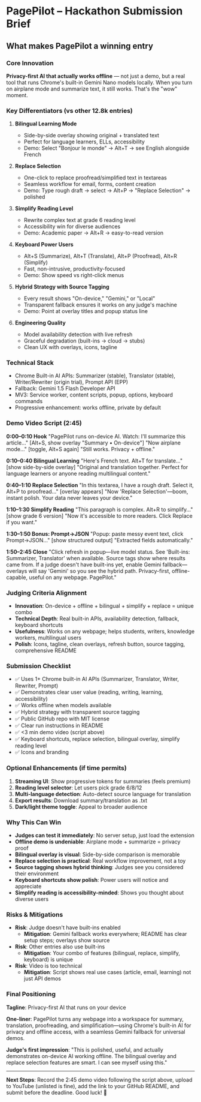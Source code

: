 # PagePilot – Hackathon Submission Brief

## What makes PagePilot a winning entry

### Core Innovation
**Privacy-first AI that actually works offline** — not just a demo, but a real tool that runs Chrome's built-in Gemini Nano models locally. When you turn on airplane mode and summarize text, it still works. That's the "wow" moment.

### Key Differentiators (vs other 12.8k entries)

1. **Bilingual Learning Mode**
   - Side-by-side overlay showing original + translated text
   - Perfect for language learners, ELLs, accessibility
   - Demo: Select "Bonjour le monde" → Alt+T → see English alongside French

2. **Replace Selection**
   - One-click to replace proofread/simplified text in textareas
   - Seamless workflow for email, forms, content creation
   - Demo: Type rough draft → select → Alt+P → "Replace Selection" → polished

3. **Simplify Reading Level**
   - Rewrite complex text at grade 6 reading level
   - Accessibility win for diverse audiences
   - Demo: Academic paper → Alt+R → easy-to-read version

4. **Keyboard Power Users**
   - Alt+S (Summarize), Alt+T (Translate), Alt+P (Proofread), Alt+R (Simplify)
   - Fast, non-intrusive, productivity-focused
   - Demo: Show speed vs right-click menus

5. **Hybrid Strategy with Source Tagging**
   - Every result shows "On-device," "Gemini," or "Local"
   - Transparent fallback ensures it works on any judge's machine
   - Demo: Point at overlay titles and popup status line

6. **Engineering Quality**
   - Model availability detection with live refresh
   - Graceful degradation (built-ins → cloud → stubs)
   - Clean UX with overlays, icons, tagline

### Technical Stack
- Chrome Built-in AI APIs: Summarizer (stable), Translator (stable), Writer/Rewriter (origin trial), Prompt API (EPP)
- Fallback: Gemini 1.5 Flash Developer API
- MV3: Service worker, content scripts, popup, options, keyboard commands
- Progressive enhancement: works offline, private by default

### Demo Video Script (2:45)

**0:00–0:10 Hook**
"PagePilot runs on-device AI. Watch: I'll summarize this article…" [Alt+S, show overlay "Summary • On-device"] "Now airplane mode…" [toggle, Alt+S again] "Still works. Privacy + offline."

**0:10–0:40 Bilingual Learning**
"Here's French text. Alt+T for translate…" [show side-by-side overlay] "Original and translation together. Perfect for language learners or anyone reading multilingual content."

**0:40–1:10 Replace Selection**
"In this textarea, I have a rough draft. Select it, Alt+P to proofread…" [overlay appears] "Now 'Replace Selection'—boom, instant polish. Your data never leaves your device."

**1:10–1:30 Simplify Reading**
"This paragraph is complex. Alt+R to simplify…" [show grade 6 version] "Now it's accessible to more readers. Click Replace if you want."

**1:30–1:50 Bonus: Prompt→JSON**
"Popup: paste messy event text, click Prompt→JSON…" [show structured output] "Extracted fields automatically."

**1:50–2:45 Close**
"Click refresh in popup—live model status. See 'Built-ins: Summarizer, Translator' when available. Source tags show where results came from. If a judge doesn't have built-ins yet, enable Gemini fallback—overlays will say 'Gemini' so you see the hybrid path. Privacy-first, offline-capable, useful on any webpage. PagePilot."

### Judging Criteria Alignment

- **Innovation**: On-device + offline + bilingual + simplify + replace = unique combo
- **Technical Depth**: Real built-in APIs, availability detection, fallback, keyboard shortcuts
- **Usefulness**: Works on any webpage; helps students, writers, knowledge workers, multilingual users
- **Polish**: Icons, tagline, clean overlays, refresh button, source tagging, comprehensive README

### Submission Checklist

- ✅ Uses 1+ Chrome built-in AI APIs (Summarizer, Translator, Writer, Rewriter, Prompt)
- ✅ Demonstrates clear user value (reading, writing, learning, accessibility)
- ✅ Works offline when models available
- ✅ Hybrid strategy with transparent source tagging
- ✅ Public GitHub repo with MIT license
- ✅ Clear run instructions in README
- ✅ <3 min demo video (script above)
- ✅ Keyboard shortcuts, replace selection, bilingual overlay, simplify reading level
- ✅ Icons and branding

### Optional Enhancements (if time permits)

1. **Streaming UI**: Show progressive tokens for summaries (feels premium)
2. **Reading level selector**: Let users pick grade 6/8/12
3. **Multi-language detection**: Auto-detect source language for translation
4. **Export results**: Download summary/translation as .txt
5. **Dark/light theme toggle**: Appeal to broader audience

### Why This Can Win

- **Judges can test it immediately**: No server setup, just load the extension
- **Offline demo is undeniable**: Airplane mode + summarize = privacy proof
- **Bilingual overlay is visual**: Side-by-side comparison is memorable
- **Replace selection is practical**: Real workflow improvement, not a toy
- **Source tagging shows hybrid thinking**: Judges see you considered their environment
- **Keyboard shortcuts show polish**: Power users will notice and appreciate
- **Simplify reading is accessibility-minded**: Shows you thought about diverse users

### Risks & Mitigations

- **Risk**: Judge doesn't have built-ins enabled
  - **Mitigation**: Gemini fallback works everywhere; README has clear setup steps; overlays show source
- **Risk**: Other entries also use built-ins
  - **Mitigation**: Your combo of features (bilingual, replace, simplify, keyboard) is unique
- **Risk**: Video is too technical
  - **Mitigation**: Script shows real use cases (article, email, learning) not just API demos

### Final Positioning

**Tagline**: Privacy-first AI that runs on your device

**One-liner**: PagePilot turns any webpage into a workspace for summary, translation, proofreading, and simplification—using Chrome's built-in AI for privacy and offline access, with a seamless Gemini fallback for universal demos.

**Judge's first impression**: "This is polished, useful, and actually demonstrates on-device AI working offline. The bilingual overlay and replace selection features are smart. I can see myself using this."

---

**Next Steps**: Record the 2:45 demo video following the script above, upload to YouTube (unlisted is fine), add the link to your GitHub README, and submit before the deadline. Good luck! 🚀
